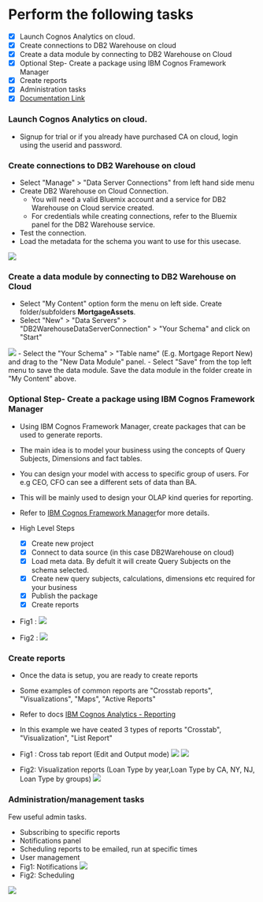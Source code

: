 
# Perform the following tasks
- [x] Launch Cognos Analytics on cloud.
- [x] Create connections to DB2 Warehouse on cloud
- [x] Create a data module by connecting to DB2 Warehouse on Cloud
- [x] Optional Step- Create a package using IBM Cognos Framework Manager
- [x] Create reports 
- [x] Administration tasks 
- [x] [Documentation Link](http://www-01.ibm.com/support/docview.wss?uid=swg27047187)

### Launch Cognos Analytics on cloud.
- Signup for trial or if you already have purchased CA on cloud, login using the userid and password.

### Create connections to DB2 Warehouse on cloud
- Select "Manage" > "Data Server Connections" from left hand side menu 
- Create DB2 Warehouse on Cloud Connection. 
  - You will need a valid Bluemix account and a service for DB2 Warehouse on Cloud service created.
  - For credentials while creating connections, refer to the Bluemix panel for the DB2 Warehouse service.     
- Test the connection.
- Load the metadata for the schema you want to use for this usecase.
<img src="https://github.com/arunwagle/DemoRepo/blob/master/clients/Mizuho/images/CA_DataConnections.png">

### Create a data module by connecting to DB2 Warehouse on Cloud
- Select "My Content" option form the menu on left side. Create folder/subfolders **MortgageAssets**. 
- Select "New" > "Data Servers" > "DB2WarehouseDataServerConnection"  > "Your Schema" and click on "Start" 
<img src="https://github.com/arunwagle/DemoRepo/blob/master/clients/Mizuho/images/CA_DataConnections_1.png">
- Select the "Your Schema" > "Table name" (E.g. Mortgage Report New) and drag to the "New Data Module" panel.
- Select "Save" from the top left menu to save the data module. Save the data module in the folder create in "My Content" above.

### Optional Step- Create a package using IBM Cognos Framework Manager
- Using IBM Cognos Framework Manager, create packages that can be used to generate reports. 
- The main idea is to model your business using the concepts of Query Subjects, Dimensions and fact tables.
- You can design your model with access to specific group of users. For e.g CEO, CFO can see a different sets of data than BA.
- This will be mainly used to design your OLAP kind queries for reporting.
- Refer to [IBM Cognos Framework Manager](http://public.dhe.ibm.com/software/data/cognos/documentation/docs/en/11.0.0/ug_fm.pdf )for more details.
- High Level Steps
  - [x] Create new project
  - [x] Connect to data source (in this case DB2Warehouse on cloud)
  - [x] Load meta data. By defult it will create Query Subjects on the schema selected. 
  - [x] Create new query subjects, calculations, dimensions etc required for your business
  - [x] Publish the package
  - [x] Create reports

- Fig1 : 
  <img src="https://github.com/arunwagle/DemoRepo/blob/master/clients/Mizuho/images/CA_Frameworkmanager_step0.png">

- Fig2 : 
  <img src="https://github.com/arunwagle/DemoRepo/blob/master/clients/Mizuho/images/CA_Frameworkmanager_step1.png">

### Create reports 
- Once the data is setup, you are ready to create reports
- Some examples of common reports are "Crosstab reports", "Visualizations", "Maps", "Active Reports"
- Refer to docs [IBM Cognos Analytics - Reporting](http://public.dhe.ibm.com/software/data/cognos/documentation/docs/en/11.0.0/ug_cr_rptstd.pdf)
- In this example we have ceated 3 types of reports "Crosstab", "Visualization", "List Report"
- Fig1 : Cross tab report (Edit and Output mode)
  <img src="https://github.com/arunwagle/DemoRepo/blob/master/clients/Mizuho/images/Crosstab_Edit.png"> <img src="https://github.com/arunwagle/DemoRepo/blob/master/clients/Mizuho/images/Crosstab_Html_Output.png">

- Fig2: Visualization reports (Loan Type by year,Loan Type by CA, NY, NJ, Loan Type by groups)
  <img src="https://github.com/arunwagle/DemoRepo/blob/master/clients/Mizuho/images/Visualization_Html_Output.png">

### Administration/management tasks
Few useful admin tasks.
- Subscribing to specific reports
- Notifications panel
- Scheduling reports to be emailed, run at specific times
- User management
- Fig1: Notifications
  <img src="https://github.com/arunwagle/DemoRepo/blob/master/clients/Mizuho/images/CA_Notifications.png">
- Fig2: Scheduling
<img src="https://github.com/arunwagle/DemoRepo/blob/master/clients/Mizuho/images/CA_Subscribe.png">


